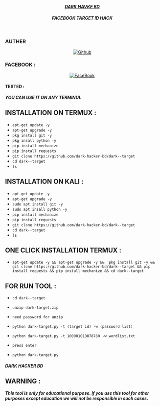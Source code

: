 <div align="center">
</div>
<div align ="center"> 
<i><b> <a href="https://www.facebook.com/Dark.hacker.bd2015">
 DARK HAVKE BD</a><br>
 </b><h4>FACEBOOK TARGET ID HACK </h4></i>

</div>
<br>
<h3>AUTHER</h3>
<p align="center">
<a href="https://github.com/dark-hacker-bd/"><img title="Github" src=""></a> </p>

### FACEBOOK :
<p align="center"> 
<a href="https://www.facebook.com/dark.hacker.bd.dark.boy"><img title="FaceBook" src=" VIRUS-lightgrey?style=for-the-badge&logo=facebook"></a>
</p>


#### TESTED :
***YOU CAN USE IT ON ANY TERMINUL***

## INSTALLATION ON TERMUX :

* `apt-get update -y`
* `apt-get upgrade -y`
* `pkg install git -y`
* `pkg insall python -y`
* `pip install mechanize`
* `pip install requests`
* `git clone https://github.com/dark-hacker-bd/dark--target`
* `cd dark--target`
* `ls`
## INSTALLATION ON KALI :
* `apt-get update -y`
* `apt-get upgrade -y`
* `sudo apt install git -y`
* `sudo apt insall python -y`
* `pip install mechanize`
* `pip install requests`
* `git clone https://github.com/dark-hacker-bd/dark--target`
* `cd dark--target`
* `ls`
## ONE CLICK INSTALLATION TERMUX :
* `apt-get update -y && apt-get upgrade -y &&  pkg install git -y && git clone https://github.com/dark-hacker-bd/dark--target && pip install requests && pip install mechanize && cd dark--target `


## FOR RUN TOOL :
* `cd dark--target`
* `unzip dark-target.zip`
* `need password for unzip`
* `python dark-target.py -t (target id) -w (password list)`
* ` python dark-target.py -t 100001013078780 -w wordlist.txt `
* `press enter`

* `python dark-target.py`



##### DARK HACKER BD

## WARNING : 
***This tool is only for educational purpose. If you use this tool for other purposes except education we will not be responsible in such cases.***









